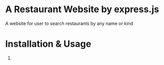 # A Restaurant Website by express.js
A website for user to search restaurants by any name or kind 
# Installation & Usage
1. 
